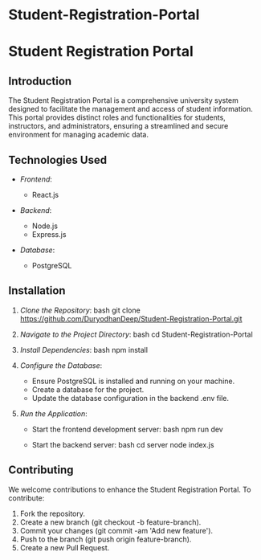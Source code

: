 # Student-Registration-Portal
# Student Registration Portal

## Introduction
The Student Registration Portal is a comprehensive university system designed to facilitate the management and access of student information. This portal provides distinct roles and functionalities for students, instructors, and administrators, ensuring a streamlined and secure environment for managing academic data.

## Technologies Used
- *Frontend*: 
  - React.js
  
- *Backend*: 
  - Node.js
  - Express.js
  
- *Database*: 
  - PostgreSQL

## Installation
1. *Clone the Repository*:
    bash
    git clone https://github.com/DuryodhanDeep/Student-Registration-Portal.git
    
2. *Navigate to the Project Directory*:
    bash
    cd Student-Registration-Portal
    
3. *Install Dependencies*:
    bash
    npm install
    
4. *Configure the Database*:
    - Ensure PostgreSQL is installed and running on your machine.
    - Create a database for the project.
    - Update the database configuration in the backend .env file.
    
5. *Run the Application*:
    - Start the frontend development server:
        bash
        npm run dev
        
    - Start the backend server:
        bash
        cd server
        node index.js
        
    
## Contributing
We welcome contributions to enhance the Student Registration Portal. To contribute:
1. Fork the repository.
2. Create a new branch (git checkout -b feature-branch).
3. Commit your changes (git commit -am 'Add new feature').
4. Push to the branch (git push origin feature-branch).
5. Create a new Pull Request.
